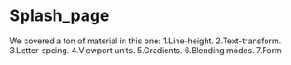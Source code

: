 # Splash_page

We covered a ton of material in this one:
1.Line-height.
2.Text-transform.
3.Letter-spcing.
4.Viewport units.
5.Gradients.
6.Blending modes.
7.Form